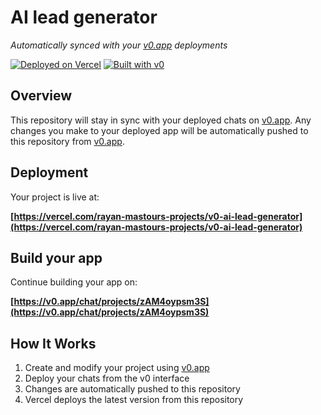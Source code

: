 # AI lead generator

*Automatically synced with your [v0.app](https://v0.app) deployments*

[![Deployed on Vercel](https://img.shields.io/badge/Deployed%20on-Vercel-black?style=for-the-badge&logo=vercel)](https://vercel.com/rayan-mastours-projects/v0-ai-lead-generator)
[![Built with v0](https://img.shields.io/badge/Built%20with-v0.app-black?style=for-the-badge)](https://v0.app/chat/projects/zAM4oypsm3S)

## Overview

This repository will stay in sync with your deployed chats on [v0.app](https://v0.app).
Any changes you make to your deployed app will be automatically pushed to this repository from [v0.app](https://v0.app).

## Deployment

Your project is live at:

**[https://vercel.com/rayan-mastours-projects/v0-ai-lead-generator](https://vercel.com/rayan-mastours-projects/v0-ai-lead-generator)**

## Build your app

Continue building your app on:

**[https://v0.app/chat/projects/zAM4oypsm3S](https://v0.app/chat/projects/zAM4oypsm3S)**

## How It Works

1. Create and modify your project using [v0.app](https://v0.app)
2. Deploy your chats from the v0 interface
3. Changes are automatically pushed to this repository
4. Vercel deploys the latest version from this repository